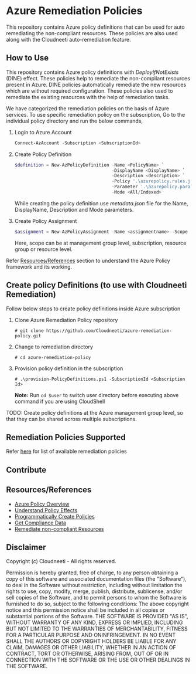 # Azure Remediation Policies
This repository contains Azure policy definitions that can be used for auto remediating the non-compliant resources. These policies are also used along with the Cloudneeti auto-remediation feature.

## How to Use 
This repository contains Azure policy definitions with *DeployIfNotExists* (DINE) effect. These policies help to remediate the non-compliant resources present in Azure. DINE policies automatically remediate the new resources which are without required configuration. These policies also used to remediate the existing resources with the help of remediation tasks.

We have categorized the remediation policies on the basis of Azure services. To use specific remediation policy on the subscription, Go to the individual policy directory and run the below commands,

1. Login to Azure Account

    ````powershell
    Connect-AzAccount -Subscription <SubscriptionId>
    ````

2. Create Policy Definition

    ````powershell
    $definition = New-AzPolicyDefinition -Name <PolicyName> `
                                         -DisplayName <DisplayName> `
                                         -Description <description> `
                                         -Policy '.\azurepolicy.rules.json' `
                                         -Parameter '.\azurepolicy.parameters.json' `
                                         -Mode <All/Indexed>
    ````
    While creating the policy definition use *metadata.json* file for the Name, DisplayName, Description and Mode parameters.

2. Create Policy Assignment
    ````powershell
    $assignment = New-AzPolicyAssignment -Name <assignmentname> -Scope <scope> -PolicyDefinition $definition
    ````
    Here, scope can be at management group level, subscription, resource group or resource level.

Refer [Resources/References](##Resources/References) section to understand the Azure Policy framework and its working.


## Create policy Definitions (to use with Cloudneeti Remediation)
Follow below steps to create policy definitions inside Azure subscription

1. Clone Azure Remediation Policy repository

	`# git clone https://github.com/Cloudneeti/azure-remediation-policy.git`

3. Change to remediation directory

	`# cd azure-remediation-policy`

3. Provision policy definition in the subscription

	 `# .\provision-PolicyDefinitions.ps1 -SubscriptionId <Subscription Id>`
	 
	 **Note:** Run `cd $user` to switch user directory before executing above command if you are using CloudShell
	 

TODO: Create policy definitions at the Azure management group level, so that they can be shared across multiple subscriptions.

## Remediation Policies Supported
Refer [here](remediation-policies.md) for list of available remediation policies

## Contribute

## Resources/References
* [Azure Policy Overview](https://docs.microsoft.com/en-us/azure/governance/policy/overview)
* [Understand Policy Effects](https://docs.microsoft.com/en-us/azure/governance/policy/overview)
* [Programmatically Create Policies](https://docs.microsoft.com/en-us/azure/governance/policy/how-to/programmatically-create)
* [Get Compliance Data](https://docs.microsoft.com/en-us/azure/governance/policy/how-to/get-compliance-data) 
* [Remediate non-compliant Resources](https://docs.microsoft.com/en-us/azure/governance/policy/how-to/remediate-resources)

## Disclaimer

Copyright (c) Cloudneeti - All rights reserved.

Permission is hereby granted, free of charge, to any person obtaining a copy of this software and associated documentation files (the "Software"), to deal in the Software without restriction, including without limitation the rights to use, copy, modify, merge, publish, distribute, sublicense, and/or sell copies of the Software, and to permit persons to whom the Software is furnished to do so, subject to the following conditions: The above copyright notice and this permission notice shall be included in all copies or substantial portions of the Software. THE SOFTWARE IS PROVIDED "AS IS", WITHOUT WARRANTY OF ANY KIND, EXPRESS OR IMPLIED, INCLUDING BUT NOT LIMITED TO THE WARRANTIES OF MERCHANTABILITY, FITNESS FOR A PARTICULAR PURPOSE AND ONINFRINGEMENT. IN NO EVENT SHALL THE AUTHORS OR COPYRIGHT HOLDERS BE LIABLE FOR ANY CLAIM, DAMAGES OR OTHER LIABILITY, WHETHER IN AN ACTION OF CONTRACT, TORT OR OTHERWISE, ARISING FROM, OUT OF OR IN CONNECTION WITH THE SOFTWARE OR THE USE OR OTHER DEALINGS IN THE SOFTWARE.
